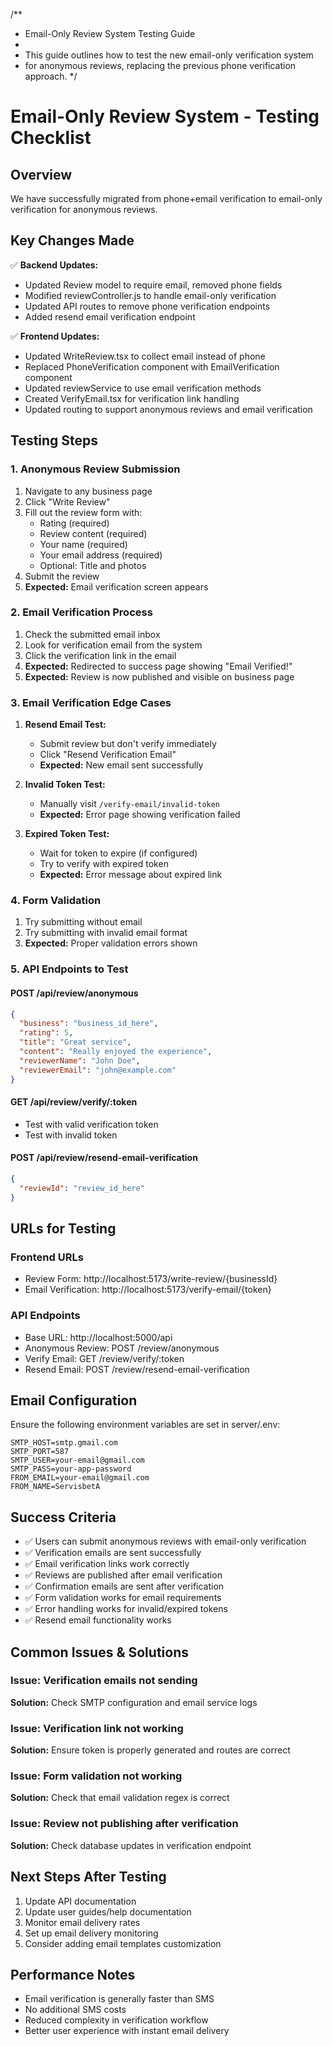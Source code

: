 /**
 * Email-Only Review System Testing Guide
 * 
 * This guide outlines how to test the new email-only verification system
 * for anonymous reviews, replacing the previous phone verification approach.
 */

# Email-Only Review System - Testing Checklist

## Overview
We have successfully migrated from phone+email verification to email-only verification for anonymous reviews.

## Key Changes Made
✅ **Backend Updates:**
- Updated Review model to require email, removed phone fields
- Modified reviewController.js to handle email-only verification
- Updated API routes to remove phone verification endpoints
- Added resend email verification endpoint

✅ **Frontend Updates:**
- Updated WriteReview.tsx to collect email instead of phone
- Replaced PhoneVerification component with EmailVerification component
- Updated reviewService to use email verification methods
- Created VerifyEmail.tsx for verification link handling
- Updated routing to support anonymous reviews and email verification

## Testing Steps

### 1. Anonymous Review Submission
1. Navigate to any business page
2. Click "Write Review"
3. Fill out the review form with:
   - Rating (required)
   - Review content (required)
   - Your name (required)
   - Your email address (required)
   - Optional: Title and photos
4. Submit the review
5. **Expected:** Email verification screen appears

### 2. Email Verification Process
1. Check the submitted email inbox
2. Look for verification email from the system
3. Click the verification link in the email
4. **Expected:** Redirected to success page showing "Email Verified!"
5. **Expected:** Review is now published and visible on business page

### 3. Email Verification Edge Cases
1. **Resend Email Test:**
   - Submit review but don't verify immediately
   - Click "Resend Verification Email"
   - **Expected:** New email sent successfully

2. **Invalid Token Test:**
   - Manually visit `/verify-email/invalid-token`
   - **Expected:** Error page showing verification failed

3. **Expired Token Test:**
   - Wait for token to expire (if configured)
   - Try to verify with expired token
   - **Expected:** Error message about expired link

### 4. Form Validation
1. Try submitting without email
2. Try submitting with invalid email format
3. **Expected:** Proper validation errors shown

### 5. API Endpoints to Test

#### POST /api/review/anonymous
```json
{
  "business": "business_id_here",
  "rating": 5,
  "title": "Great service",
  "content": "Really enjoyed the experience",
  "reviewerName": "John Doe",
  "reviewerEmail": "john@example.com"
}
```

#### GET /api/review/verify/:token
- Test with valid verification token
- Test with invalid token

#### POST /api/review/resend-email-verification
```json
{
  "reviewId": "review_id_here"
}
```

## URLs for Testing

### Frontend URLs
- Review Form: http://localhost:5173/write-review/{businessId}
- Email Verification: http://localhost:5173/verify-email/{token}

### API Endpoints
- Base URL: http://localhost:5000/api
- Anonymous Review: POST /review/anonymous
- Verify Email: GET /review/verify/:token
- Resend Email: POST /review/resend-email-verification

## Email Configuration
Ensure the following environment variables are set in server/.env:
```
SMTP_HOST=smtp.gmail.com
SMTP_PORT=587
SMTP_USER=your-email@gmail.com
SMTP_PASS=your-app-password
FROM_EMAIL=your-email@gmail.com
FROM_NAME=ServisbetA
```

## Success Criteria
- ✅ Users can submit anonymous reviews with email-only verification
- ✅ Verification emails are sent successfully
- ✅ Email verification links work correctly
- ✅ Reviews are published after email verification
- ✅ Confirmation emails are sent after verification
- ✅ Form validation works for email requirements
- ✅ Error handling works for invalid/expired tokens
- ✅ Resend email functionality works

## Common Issues & Solutions

### Issue: Verification emails not sending
**Solution:** Check SMTP configuration and email service logs

### Issue: Verification link not working
**Solution:** Ensure token is properly generated and routes are correct

### Issue: Form validation not working
**Solution:** Check that email validation regex is correct

### Issue: Review not publishing after verification
**Solution:** Check database updates in verification endpoint

## Next Steps After Testing
1. Update API documentation
2. Update user guides/help documentation
3. Monitor email delivery rates
4. Set up email delivery monitoring
5. Consider adding email templates customization

## Performance Notes
- Email verification is generally faster than SMS
- No additional SMS costs
- Reduced complexity in verification workflow
- Better user experience with instant email delivery